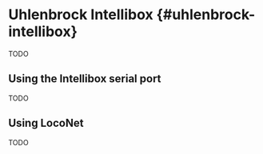 # Uhlenbrock Intellibox {#uhlenbrock-intellibox}

TODO

## Using the Intellibox serial port

TODO

## Using LocoNet

TODO
